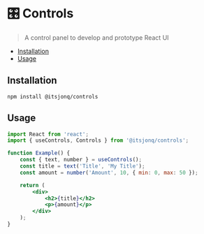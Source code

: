 # 🎛 Controls

> A control panel to develop and prototype React UI

<!-- START doctoc generated TOC please keep comment here to allow auto update -->
<!-- DON'T EDIT THIS SECTION, INSTEAD RE-RUN doctoc TO UPDATE -->

-   [Installation](#installation)
-   [Usage](#usage)

<!-- END doctoc generated TOC please keep comment here to allow auto update -->

## Installation

```
npm install @itsjonq/controls
```

## Usage

```jsx
import React from 'react';
import { useControls, Controls } from '@itsjonq/controls';

function Example() {
	const { text, number } = useControls();
	const title = text('Title', 'My Title');
	const amount = number('Amount', 10, { min: 0, max: 50 });

	return (
		<div>
			<h2>{title}</h2>
			<p>{amount}</p>
		</div>
	);
}
```
